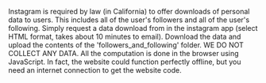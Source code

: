Instagram is required by law (in California) to offer downloads of personal data to users. This includes all of the user's followers and all of the user's following. Simply request a data download from in the instagram app (select HTML format, takes about 10 minutes to email). Download the data and upload the contents of the 'followers_and_following' folder. WE DO NOT COLLECT ANY DATA. All the computation is done in the browser using JavaScript. In fact, the website could function perfectly offline, but you need an internet connection to get the website code.

